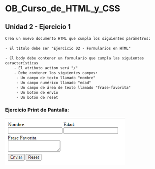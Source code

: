 # OB_Curso_de_HTML_y_CSS
## Unidad 2 - Ejercicio 1

```
Crea un nuevo documento HTML que cumpla los siguientes parámetros:

- El título debe ser "Ejercicio 02 - Formularios en HTML"

- El body debe contener un formulario que cumpla las siguientes características
    - El atributo action será "/"
    - Debe contener los siguientes campos:
     - Un campo de texto llamado "nombre"
     - Un campo numérico llamado "edad"
     - Un campo de área de texto llamado "frase-favorita"
     - Un botón de envío
     - Un botón de reset
```
### Ejercicio Print de Pantalla:

![Print de pantall ejercicio](img.png)
